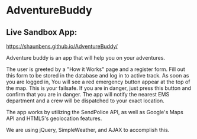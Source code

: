 # AdventureBuddy

## Live Sandbox App: 
https://shaunbens.github.io/AdventureBuddy/

Adventure buddy is an app that will help you on your adventures.

The user is greeted by a "How it Works" page and a register form. Fill out this form
to be stored in the database and log in to active track. As soon as you are logged in,
You will see a red emergency button appear at the top of the map. This is your failsafe.
If you are in danger, just press this button and confirm that you are in danger. The app will
notify the nearest EMS department and a crew will be dispatched to your exact location.

The app works by utilizing the SendPolice API, as well as Google's Maps API and HTML5's geolocation features. 

We are using jQuery, SimpleWeather, and AJAX to accomplish this.
